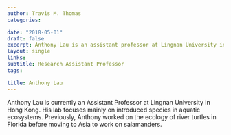 ```yaml
---
author: Travis M. Thomas
categories:

date: "2018-05-01"
draft: false
excerpt: Anthony Lau is an assistant professor at Lingnan University in Hong Kong where his research is focused on introduced species in aquatic ecosystems.
layout: single
links:
subtitle: Research Assistant Professor
tags:

title: Anthony Lau
---
```


Anthony Lau is currently an Assistant Professor at Lingnan University in Hong Kong. His lab focuses mainly on introduced species in aquatic ecosystems. Previously, Anthony worked on the ecology of river turtles in Florida before moving to Asia to work on salamanders.     
